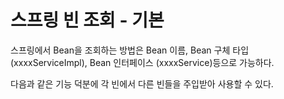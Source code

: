 # 스프링 빈 조회 - 기본

스프링에서 Bean을 조회하는 방법은 Bean 이름, Bean 구체 타입 (xxxxServiceImpl), Bean 인터페이스 (xxxxService)등으로 가능하다.

다음과 같은 기능 덕분에 각 빈에서 다른 빈들을 주입받아 사용할 수 있다.